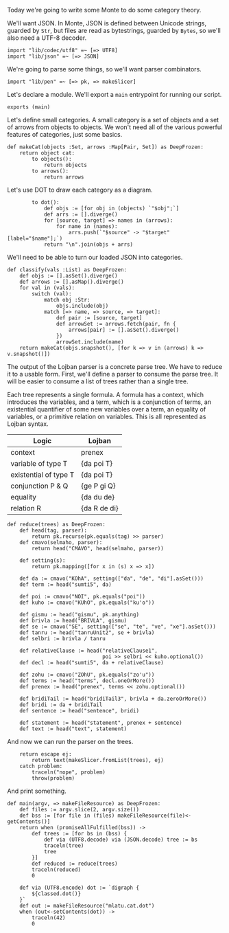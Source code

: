Today we're going to write some Monte to do some category theory.

We'll want JSON. In Monte, JSON is defined between Unicode strings, guarded by
`Str`, but files are read as bytestrings, guarded by `Bytes`, so we'll also
need a UTF-8 decoder.

```monte
import "lib/codec/utf8" =~ [=> UTF8]
import "lib/json" =~ [=> JSON]
```

We're going to parse some things, so we'll want parser combinators.

```monte
import "lib/pen" =~ [=> pk, => makeSlicer]
```

Let's declare a module. We'll export a `main` entrypoint for running our
script.

```monte
exports (main)
```

Let's define small categories. A small category is a set of objects and a set
of arrows from objects to objects. We won't need all of the various powerful
features of categories, just some basics.

```monte
def makeCat(objects :Set, arrows :Map[Pair, Set]) as DeepFrozen:
    return object cat:
        to objects():
            return objects
        to arrows():
            return arrows
```

Let's use DOT to draw each category as a diagram.

```monte
        to dot():
            def objs := [for obj in (objects) `"$obj";`]
            def arrs := [].diverge()
            for [source, target] => names in (arrows):
                for name in (names):
                    arrs.push(`"$source" -> "$target" [label="$name"];`)
            return "\n".join(objs + arrs)
```

We'll need to be able to turn our loaded JSON into categories.

```monte
def classify(vals :List) as DeepFrozen:
    def objs := [].asSet().diverge()
    def arrows := [].asMap().diverge()
    for val in (vals):
        switch (val):
            match obj :Str:
                objs.include(obj)
            match [=> name, => source, => target]:
                def pair := [source, target]
                def arrowSet := arrows.fetch(pair, fn {
                    arrows[pair] := [].asSet().diverge()
                })
                arrowSet.include(name)
    return makeCat(objs.snapshot(), [for k => v in (arrows) k => v.snapshot()])
```

The output of the Lojban parser is a concrete parse tree. We have to reduce it
to a usable form. First, we'll define a parser to consume the parse tree. It
will be easier to consume a list of trees rather than a single tree.

Each tree represents a single formula. A formula has a context, which
introduces the variables, and a term, which is a conjunction of terms, an
existential quantifier of some new variables over a term, an equality of
variables, or a primitive relation on variables. This is all represented as
Lojban syntax.

Logic                 | Lojban
-----                 | ------
context               | prenex
variable of type T    | {da poi T}
existential of type T | {da poi T}
conjunction P & Q     | {ge P gi Q}
equality              | {da du de}
relation R            | {da R de di}

```monte
def reduce(trees) as DeepFrozen:
    def head(tag, parser):
        return pk.recurse(pk.equals(tag) >> parser)
    def cmavo(selmaho, parser):
        return head("CMAVO", head(selmaho, parser))

    def setting(s):
        return pk.mapping([for x in (s) x => x])

    def da := cmavo("KOhA", setting(["da", "de", "di"].asSet()))
    def term := head("sumti5", da)

    def poi := cmavo("NOI", pk.equals("poi"))
    def kuho := cmavo("KUhO", pk.equals("ku'o"))

    def gismu := head("gismu", pk.anything)
    def brivla := head("BRIVLA", gismu)
    def se := cmavo("SE", setting(["se", "te", "ve", "xe"].asSet()))
    def tanru := head("tanruUnit2", se + brivla)
    def selbri := brivla / tanru

    def relativeClause := head("relativeClause1",
                               poi >> selbri << kuho.optional())
    def decl := head("sumti5", da + relativeClause)

    def zohu := cmavo("ZOhU", pk.equals("zo'u"))
    def terms := head("terms", decl.oneOrMore())
    def prenex := head("prenex", terms << zohu.optional())

    def bridiTail := head("bridiTail3", brivla + da.zeroOrMore())
    def bridi := da + bridiTail
    def sentence := head("sentence", bridi)

    def statement := head("statement", prenex + sentence)
    def text := head("text", statement)
```

And now we can run the parser on the trees.

```monte
    return escape ej:
        return text(makeSlicer.fromList(trees), ej)
    catch problem:
        traceln("nope", problem)
        throw(problem)
```

And print something.

```monte
def main(argv, => makeFileResource) as DeepFrozen:
    def files := argv.slice(2, argv.size())
    def bss := [for file in (files) makeFileResource(file)<-getContents()]
    return when (promiseAllFulfilled(bss)) ->
        def trees := [for bs in (bss) {
            def via (UTF8.decode) via (JSON.decode) tree := bs
            traceln(tree)
            tree
        }]
        def reduced := reduce(trees)
        traceln(reduced)
        0
```
        def via (UTF8.encode) dot := `digraph {
            ${classed.dot()}
        }`
        def out := makeFileResource("mlatu.cat.dot")
        when (out<-setContents(dot)) ->
            traceln(42)
            0
